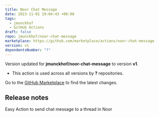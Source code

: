 ```yaml
---
title: Noor Chat Message
date: 2023-11-01 19:04:43 +00:00
tags:
  - jmunckhof
  - GitHub Actions
draft: false
repo: jmunckhof/noor-chat-message
marketplace: https://github.com/marketplace/actions/noor-chat-message
version: v1
dependentsNumber: "?"
---
```



Version updated for **jmunckhof/noor-chat-message** to version **v1**.
- This action is used across all versions by **?** repositories.

Go to the [GitHub Marketplace](https://github.com/marketplace/actions/noor-chat-message) to find the latest changes.

## Release notes

Easy Action to send chat message to a thread in Noor
